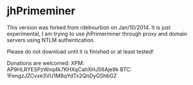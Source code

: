 jhPrimeminer
============

This version was forked from rdebourbon on Jan/10/2014. It is just experimental, I am trying to use jhPrimerminer through proxy and domain servers using NTLM authentication.

Please do not download until it is finished or at least tested!

Donations are welcomed:
XPM: AP9HLRYESPzWnq4k7KHXqCahXHJ56Aje9k
BTC: 1FengzJZCvxe3VU1M8qYdTx2QnDyGShbGZ
	
